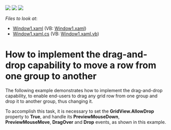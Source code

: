 <!-- default badges list -->
![](https://img.shields.io/endpoint?url=https://codecentral.devexpress.com/api/v1/VersionRange/128651482/10.1.4%2B)
[![](https://img.shields.io/badge/Open_in_DevExpress_Support_Center-FF7200?style=flat-square&logo=DevExpress&logoColor=white)](https://supportcenter.devexpress.com/ticket/details/E1193)
[![](https://img.shields.io/badge/📖_How_to_use_DevExpress_Examples-e9f6fc?style=flat-square)](https://docs.devexpress.com/GeneralInformation/403183)
<!-- default badges end -->
<!-- default file list -->
*Files to look at*:

* [Window1.xaml](./CS/Window1.xaml) (VB: [Window1.xaml](./VB/Window1.xaml))
* [Window1.xaml.cs](./CS/Window1.xaml.cs) (VB: [Window1.xaml.vb](./VB/Window1.xaml.vb))
<!-- default file list end -->
# How to implement the drag-and-drop capability to move a row from one group to another


<p>The following example demonstrates how to implement the drag-and-drop capability, to enable end-users to drag any grid row from one group and drop it to another group, thus changing it.</p><p>To accomplish this task, it is necessary to set the <strong>GridView.AllowDrop</strong> property to <strong>True</strong>, and handle its <strong>PreviewMouseDown</strong>, <strong>PreviewMouseMove</strong>, <strong>DragOver</strong> and <strong>Drop</strong> events, as shown in this example.</p>

<br/>


